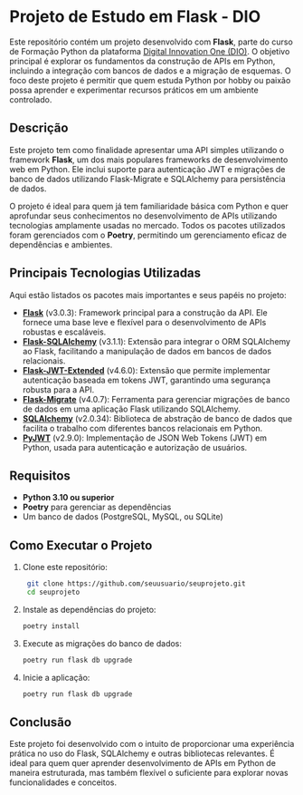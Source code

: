 # Projeto de Estudo em Flask - DIO

Este repositório contém um projeto desenvolvido com **Flask**, parte do curso de Formação Python da plataforma [Digital Innovation One (DIO)](https://www.dio.me). O objetivo principal é explorar os fundamentos da construção de APIs em Python, incluindo a integração com bancos de dados e a migração de esquemas. O foco deste projeto é permitir que quem estuda Python por hobby ou paixão possa aprender e experimentar recursos práticos em um ambiente controlado.

## Descrição

Este projeto tem como finalidade apresentar uma API simples utilizando o framework **Flask**, um dos mais populares frameworks de desenvolvimento web em Python. Ele inclui suporte para autenticação JWT e migrações de banco de dados utilizando Flask-Migrate e SQLAlchemy para persistência de dados.

O projeto é ideal para quem já tem familiaridade básica com Python e quer aprofundar seus conhecimentos no desenvolvimento de APIs utilizando tecnologias amplamente usadas no mercado. Todos os pacotes utilizados foram gerenciados com o **Poetry**, permitindo um gerenciamento eficaz de dependências e ambientes.

## Principais Tecnologias Utilizadas

Aqui estão listados os pacotes mais importantes e seus papéis no projeto:

- **[Flask](https://flask.palletsprojects.com/)** (v3.0.3): Framework principal para a construção da API. Ele fornece uma base leve e flexível para o desenvolvimento de APIs robustas e escaláveis.
- **[Flask-SQLAlchemy](https://flask-sqlalchemy.palletsprojects.com/)** (v3.1.1): Extensão para integrar o ORM SQLAlchemy ao Flask, facilitando a manipulação de dados em bancos de dados relacionais.
- **[Flask-JWT-Extended](https://flask-jwt-extended.readthedocs.io/)** (v4.6.0): Extensão que permite implementar autenticação baseada em tokens JWT, garantindo uma segurança robusta para a API.
- **[Flask-Migrate](https://flask-migrate.readthedocs.io/)** (v4.0.7): Ferramenta para gerenciar migrações de banco de dados em uma aplicação Flask utilizando SQLAlchemy.
- **[SQLAlchemy](https://www.sqlalchemy.org/)** (v2.0.34): Biblioteca de abstração de banco de dados que facilita o trabalho com diferentes bancos relacionais em Python.
- **[PyJWT](https://pyjwt.readthedocs.io/)** (v2.9.0): Implementação de JSON Web Tokens (JWT) em Python, usada para autenticação e autorização de usuários.

## Requisitos

- **Python 3.10 ou superior**
- **Poetry** para gerenciar as dependências
- Um banco de dados (PostgreSQL, MySQL, ou SQLite)

## Como Executar o Projeto

1. Clone este repositório:
   ```bash
    git clone https://github.com/seuusuario/seuprojeto.git
    cd seuprojeto
   ```
2. Instale as dependências do projeto:
   ```bash 
   poetry install
   ```
3. Execute as migrações do banco de dados:
    ```bash
    poetry run flask db upgrade
    ```
4. Inicie a aplicação:
    ```bash
    poetry run flask db upgrade
    ```
## Conclusão
Este projeto foi desenvolvido com o intuito de proporcionar uma experiência prática no uso do Flask, SQLAlchemy e outras bibliotecas relevantes. É ideal para quem quer aprender desenvolvimento de APIs em Python de maneira estruturada, mas também flexível o suficiente para explorar novas funcionalidades e conceitos.